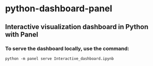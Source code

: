 # python-dashboard-panel
## Interactive visualization dashboard in Python with Panel
### To serve the dashboard locally, use the command:
```
python -m panel serve Interactive_dashboard.ipynb
